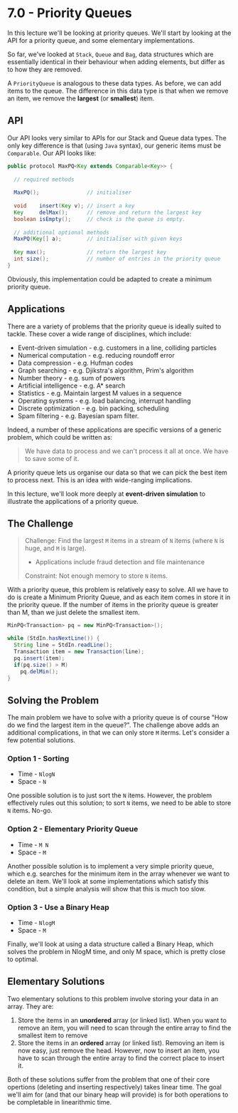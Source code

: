 # 7.0 - Priority Queues

In this lecture we'll be looking at priority queues. We'll start by looking at the API for a priority queue, and some elementary implementations.

So far, we've looked at `Stack`, `Queue` and `Bag`, data structures which are essentially identical in their behaviour when adding elements, but differ as to how they are removed.

A `PriorityQueue` is analogous to these data types. As before, we can add items to the queue. The difference in this data type is that when we remove an item, we remove the **largest** (or **smallest**) item.

## API

Our API looks very similar to APIs for our Stack and Queue data types. The only key difference is that (using `Java` syntax), our generic items must be `Comparable`. Our API looks like:

```Java
public protocol MaxPQ<Key extends Comparable<Key>> {
  
  // required methods
  
  MaxPQ();               // initialiser
  
  void    insert(Key v); // insert a key
  Key     delMax();      // remove and return the largest key
  boolean isEmpty();     // check is the queue is empty.
  
  // additional optional methods
  MaxPQ(Key[] a);        // initialiser with given keys
  
  Key max();             // return the largest key
  int size();            // number of entries in the priority queue
}
```

Obviously, this implementation could be adapted to create a minimum priority queue.

## Applications

There are a variety of problems that the priority queue is ideally suited to tackle. These cover a wide range of disciplines, which include:

* Event-driven simulation - e.g. customers in a line, colliding particles
* Numerical computation - e.g. reducing roundoff error
* Data compression - e.g. Hufman codes
* Graph searching - e.g. Djikstra's algorithm, Prim's algorithm
* Number theory - e.g. sum of powers
* Artificial intelligence - e.g. A* search
* Statistics - e.g. Maintain largest M values in a sequence
* Operating systems - e.g. load balancing, interrupt handling
* Discrete optimization - e.g. bin packing, scheduling
* Spam filtering - e.g. Bayesian spam filter.

Indeed, a number of these applications are specific versions of a generic problem, which could be written as:

> We have data to process and we can't process it all at once. We have to save some of it.

A priority queue lets us organise our data so that we can pick the best item to process next. This is an idea with wide-ranging implications.

In this lecture, we'll look more deeply at **event-driven simulation** to illustrate the applications of a priority queue.

## The Challenge

> Challenge: Find the largest `M` items in a stream of `N` items (where `N` is huge, and `M` is large).
> * Applications include fraud detection and file maintenance
> 
> Constraint: Not enough memory to store `N` items.

With a priority queue, this problem is relatively easy to solve. All we have to do is create a Minimum Priority Queue, and as each item comes in store it in the priority queue. If the number of items in the priority queue is greater than M, than we just delete the smallest item.

```Java
MinPQ<Transaction> pq = new MinPQ<Transaction>();

while (StdIn.hasNextLine()) {
  String line = StdIn.readLine();
  Transaction item = new Transaction(line);
  pq.insert(item);
  if(pq.size() > M)
    pq.delMin();
}
```

## Solving the Problem

The main problem we have to solve with a priority queue is of course "How do we find the largest item in the queue?". The challenge above adds an additional complications, in that we can only store `M` iterms. Let's consider a few potential solutions.

### Option 1 - Sorting

* Time - `NlogN`
* Space - `N`

One possible solution is to just sort the `N` items. However, the problem effectively rules out this solution; to sort `N` items, we need to be able to store `N` items. No-go.

### Option 2 - Elementary Priority Queue

* Time - `M N`
* Space - `M`

Another possible solution is to implement a very simple priority queue, which e.g. searches for the minimum item in the array whenever we want to delete an item. We'll look at some implementations which satisfy this condition, but a simple analysis will show that this is much too slow.

### Option 3 - Use a Binary Heap

* Time - `NlogM`
* Space - `M`

Finally, we'll look at using a data structure called a Binary Heap, which solves the problem in NlogM time, and only M space, which is pretty close to optimal.

## Elementary Solutions

Two elementary solutions to this problem involve storing your data in an array. They are:

1. Store the items in an **unordered** array (or linked list). When you want to remove an item, you will need to scan through the entire array to find the smallest item to remove
2. Store the items in an **ordered** array (or linked list). Removing an item is now easy, just remove the head. However, now to insert an item, you have to scan through the entire array to find the correct place to insert it.

Both of these solutions suffer from the problem that one of their core opertions (deleting and inserting respectively) takes linear time. The goal we'll aim for (and that our binary heap will provide) is for both operations to be completable in linearithmic time.
